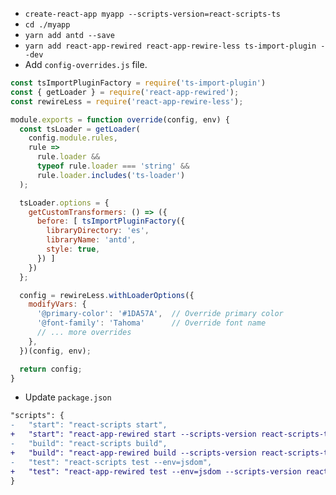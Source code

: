 
* `create-react-app myapp --scripts-version=react-scripts-ts`
* `cd ./myapp`
* `yarn add antd --save`
* `yarn add react-app-rewired react-app-rewire-less ts-import-plugin --dev`
* Add `config-overrides.js` file.
```javascript
const tsImportPluginFactory = require('ts-import-plugin')
const { getLoader } = require('react-app-rewired');
const rewireLess = require('react-app-rewire-less');

module.exports = function override(config, env) {
  const tsLoader = getLoader(
    config.module.rules,
    rule =>
      rule.loader &&
      typeof rule.loader === 'string' &&
      rule.loader.includes('ts-loader')
  );

  tsLoader.options = {
    getCustomTransformers: () => ({
      before: [ tsImportPluginFactory({
        libraryDirectory: 'es',
        libraryName: 'antd',
        style: true,
      }) ]
    })
  };

  config = rewireLess.withLoaderOptions({
    modifyVars: { 
      '@primary-color': '#1DA57A',  // Override primary color
      '@font-family': 'Tahoma'      // Override font name
      // ... more overrides
    },
  })(config, env);

  return config;
}
```
* Update `package.json`
```diff
"scripts": {
-   "start": "react-scripts start",
+   "start": "react-app-rewired start --scripts-version react-scripts-ts",
-   "build": "react-scripts build",
+   "build": "react-app-rewired build --scripts-version react-scripts-ts",
-   "test": "react-scripts test --env=jsdom",
+   "test": "react-app-rewired test --env=jsdom --scripts-version react-scripts-ts",
}
```
